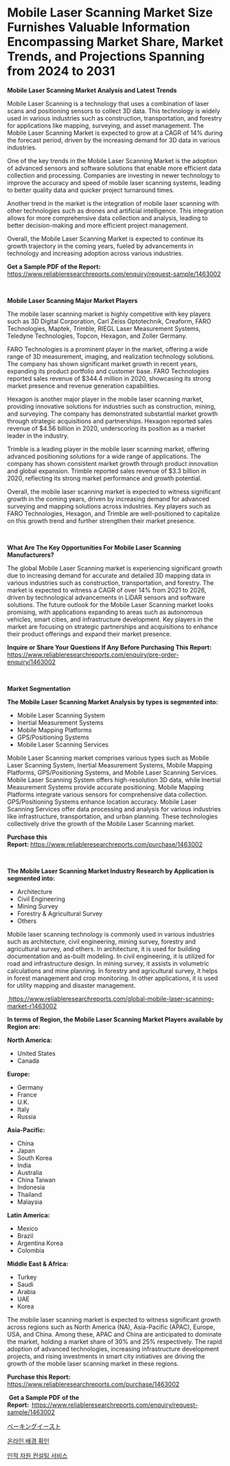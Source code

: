 <p><h1>Mobile Laser Scanning Market Size Furnishes Valuable Information Encompassing Market Share, Market Trends, and Projections Spanning from 2024 to 2031</h1></p><p><strong>Mobile Laser Scanning Market Analysis and Latest Trends</strong></p>
<p><p>Mobile Laser Scanning is a technology that uses a combination of laser scans and positioning sensors to collect 3D data. This technology is widely used in various industries such as construction, transportation, and forestry for applications like mapping, surveying, and asset management. The Mobile Laser Scanning Market is expected to grow at a CAGR of 14% during the forecast period, driven by the increasing demand for 3D data in various industries.</p><p>One of the key trends in the Mobile Laser Scanning Market is the adoption of advanced sensors and software solutions that enable more efficient data collection and processing. Companies are investing in newer technology to improve the accuracy and speed of mobile laser scanning systems, leading to better quality data and quicker project turnaround times.</p><p>Another trend in the market is the integration of mobile laser scanning with other technologies such as drones and artificial intelligence. This integration allows for more comprehensive data collection and analysis, leading to better decision-making and more efficient project management.</p><p>Overall, the Mobile Laser Scanning Market is expected to continue its growth trajectory in the coming years, fueled by advancements in technology and increasing adoption across various industries.</p></p>
<p><strong>Get a Sample PDF of the Report:&nbsp;</strong> <a href="https://www.reliableresearchreports.com/enquiry/request-sample/1463002">https://www.reliableresearchreports.com/enquiry/request-sample/1463002</a></p>
<p>&nbsp;</p>
<p><strong>Mobile Laser Scanning Major Market Players</strong></p>
<p><p>The mobile laser scanning market is highly competitive with key players such as 3D Digital Corporation, Carl Zeiss Optotechnik, Creaform, FARO Technologies, Maptek, Trimble, RIEGL Laser Measurement Systems, Teledyne Technologies, Topcon, Hexagon, and Zoller Germany. </p><p>FARO Technologies is a prominent player in the market, offering a wide range of 3D measurement, imaging, and realization technology solutions. The company has shown significant market growth in recent years, expanding its product portfolio and customer base. FARO Technologies reported sales revenue of $344.4 million in 2020, showcasing its strong market presence and revenue generation capabilities.</p><p>Hexagon is another major player in the mobile laser scanning market, providing innovative solutions for industries such as construction, mining, and surveying. The company has demonstrated substantial market growth through strategic acquisitions and partnerships. Hexagon reported sales revenue of $4.56 billion in 2020, underscoring its position as a market leader in the industry.</p><p>Trimble is a leading player in the mobile laser scanning market, offering advanced positioning solutions for a wide range of applications. The company has shown consistent market growth through product innovation and global expansion. Trimble reported sales revenue of $3.3 billion in 2020, reflecting its strong market performance and growth potential.</p><p>Overall, the mobile laser scanning market is expected to witness significant growth in the coming years, driven by increasing demand for advanced surveying and mapping solutions across industries. Key players such as FARO Technologies, Hexagon, and Trimble are well-positioned to capitalize on this growth trend and further strengthen their market presence.</p></p>
<p>&nbsp;</p>
<p><strong>What Are The Key Opportunities For Mobile Laser Scanning Manufacturers?</strong></p>
<p><p>The global Mobile Laser Scanning market is experiencing significant growth due to increasing demand for accurate and detailed 3D mapping data in various industries such as construction, transportation, and forestry. The market is expected to witness a CAGR of over 14% from 2021 to 2026, driven by technological advancements in LiDAR sensors and software solutions. The future outlook for the Mobile Laser Scanning market looks promising, with applications expanding to areas such as autonomous vehicles, smart cities, and infrastructure development. Key players in the market are focusing on strategic partnerships and acquisitions to enhance their product offerings and expand their market presence.</p></p>
<p><strong>Inquire or Share Your Questions If Any Before Purchasing This Report:</strong> <a href="https://www.reliableresearchreports.com/enquiry/pre-order-enquiry/1463002">https://www.reliableresearchreports.com/enquiry/pre-order-enquiry/1463002</a></p>
<p>&nbsp;</p>
<p><strong>Market Segmentation</strong></p>
<p><strong>The Mobile Laser Scanning Market Analysis by types is segmented into:</strong></p>
<p><ul><li>Mobile Laser Scanning System</li><li>Inertial Measurement Systems</li><li>Mobile Mapping Platforms</li><li>GPS/Positioning Systems</li><li>Mobile Laser Scanning Services</li></ul></p>
<p><p>Mobile Laser Scanning market comprises various types such as Mobile Laser Scanning System, Inertial Measurement Systems, Mobile Mapping Platforms, GPS/Positioning Systems, and Mobile Laser Scanning Services. Mobile Laser Scanning System offers high-resolution 3D data, while Inertial Measurement Systems provide accurate positioning. Mobile Mapping Platforms integrate various sensors for comprehensive data collection. GPS/Positioning Systems enhance location accuracy. Mobile Laser Scanning Services offer data processing and analysis for various industries like infrastructure, transportation, and urban planning. These technologies collectively drive the growth of the Mobile Laser Scanning market.</p></p>
<p><strong>Purchase this Report:&nbsp;</strong><a href="https://www.reliableresearchreports.com/purchase/1463002">https://www.reliableresearchreports.com/purchase/1463002</a></p>
<p>&nbsp;</p>
<p><strong>The Mobile Laser Scanning Market Industry Research by Application is segmented into:</strong></p>
<p><ul><li>Architecture</li><li>Civil Engineering</li><li>Mining Survey</li><li>Forestry & Agricultural Survey</li><li>Others</li></ul></p>
<p><p>Mobile laser scanning technology is commonly used in various industries such as architecture, civil engineering, mining survey, forestry and agricultural survey, and others. In architecture, it is used for building documentation and as-built modeling. In civil engineering, it is utilized for road and infrastructure design. In mining survey, it assists in volumetric calculations and mine planning. In forestry and agricultural survey, it helps in forest management and crop monitoring. In other applications, it is used for utility mapping and disaster management.</p></p>
<p><a href="https://www.reliableresearchreports.com/global-mobile-laser-scanning-market-r1463002">&nbsp;https://www.reliableresearchreports.com/global-mobile-laser-scanning-market-r1463002</a></p>
<p><strong>In terms of Region, the Mobile Laser Scanning Market Players available by Region are:</strong></p>
<p>
    <p> <strong> North America: </strong>
        <ul>
            <li>United States</li>
            <li>Canada</li>
        </ul>
        </p> 
    <p> <strong> Europe: </strong>
        <ul>
            <li>Germany</li>
            <li>France</li>
            <li>U.K.</li>
            <li>Italy</li>
            <li>Russia</li>
        </ul>
        </p> 
    <p> <strong> Asia-Pacific: </strong>
        <ul>
            <li>China</li>
            <li>Japan</li>
            <li>South Korea</li>
            <li>India</li>
            <li>Australia</li>
            <li>China Taiwan</li>
            <li>Indonesia</li>
            <li>Thailand</li>
            <li>Malaysia</li>
        </ul>
        </p> 
    <p> <strong> Latin America: </strong>
        <ul>
            <li>Mexico</li>
            <li>Brazil</li>
            <li>Argentina Korea</li>
            <li>Colombia</li>
        </ul>
        </p> 
    <p> <strong> Middle East & Africa: </strong>
        <ul>
            <li>Turkey</li>
            <li>Saudi</li>
            <li>Arabia</li>
            <li>UAE</li>
            <li>Korea</li>
        </ul>
    </p>
    </p>
<p><p>The mobile laser scanning market is expected to witness significant growth across regions such as North America (NA), Asia-Pacific (APAC), Europe, USA, and China. Among these, APAC and China are anticipated to dominate the market, holding a market share of 30% and 25% respectively. The rapid adoption of advanced technologies, increasing infrastructure development projects, and rising investments in smart city initiatives are driving the growth of the mobile laser scanning market in these regions.</p></p>
<p><strong>Purchase this Report: </strong><a href="https://www.reliableresearchreports.com/purchase/1463002">https://www.reliableresearchreports.com/purchase/1463002</a></p>
<p>&nbsp;<strong>Get a Sample PDF of the Report:&nbsp;&nbsp;</strong><a href="https://www.reliableresearchreports.com/enquiry/request-sample/1463002">https://www.reliableresearchreports.com/enquiry/request-sample/1463002</a></p>
<p><strong></strong></p>
<p><p><a href="https://medium.com/@ebbkautzer/%E3%83%99%E3%83%BC%E3%82%AD%E3%83%B3%E3%82%B0%E3%82%A4%E3%83%BC%E3%82%B9%E3%83%88%E3%81%AE%E5%B8%82%E5%A0%B4%E5%8B%95%E5%90%91%E3%81%A8%E5%B8%82%E5%A0%B4%E5%88%86%E6%9E%90%E3%81%AF-2024%E5%B9%B4%E3%81%8B%E3%82%892031%E5%B9%B4%E3%81%BE%E3%81%A7%E3%81%AE%E6%9C%9F%E9%96%93%E3%81%AB%E4%BA%88%E6%B8%AC%E3%81%95%E3%82%8C%E3%81%A6%E3%81%84%E3%81%BE%E3%81%99-81a11c9e0086">ベーキングイースト</a></p><p><a href="https://medium.com/@heatherelasquez5675/%EC%98%A8%EB%9D%BC%EC%9D%B8-%EB%B0%B0%EA%B2%BD-%EC%A1%B0%EC%82%AC-%EC%8B%9C%EC%9E%A5-%EC%8B%9C%EC%9E%A5-cagr-%EC%8B%9C%EC%9E%A5-%EB%8F%99%ED%96%A5-%EB%B0%8F-%EC%84%B1%EC%9E%A5-%EC%A0%84%EB%9E%B5%EC%97%90-%EB%8C%80%ED%95%9C-%ED%86%B5%EC%B0%B0%EB%A0%A5-2d68dddb6004">온라인 배경 확인</a></p><p><a href="https://medium.com/@genius6587678/%EC%9D%B8%EC%A0%81-%EC%9E%90%EC%9B%90-%EC%BB%A8%EC%84%A4%ED%8C%85-%EC%84%9C%EB%B9%84%EC%8A%A4-%EC%8B%9C%EC%9E%A5-%EC%8B%9C%EC%9E%A5-%EC%A0%90%EC%9C%A0%EC%9C%A8-%EC%8B%9C%EC%9E%A5-%EB%8F%99%ED%96%A5-%EB%B0%8F-%EB%AF%B8%EB%9E%98-%EC%84%B1%EC%9E%A5-%ED%83%90%EC%83%89-27ceca90512a">인적 자원 컨설팅 서비스</a></p></p>
